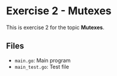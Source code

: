 # Exercise 2 - Mutexes

This is exercise 2 for the topic **Mutexes**.

## Files
- `main.go`: Main program
- `main_test.go`: Test file
